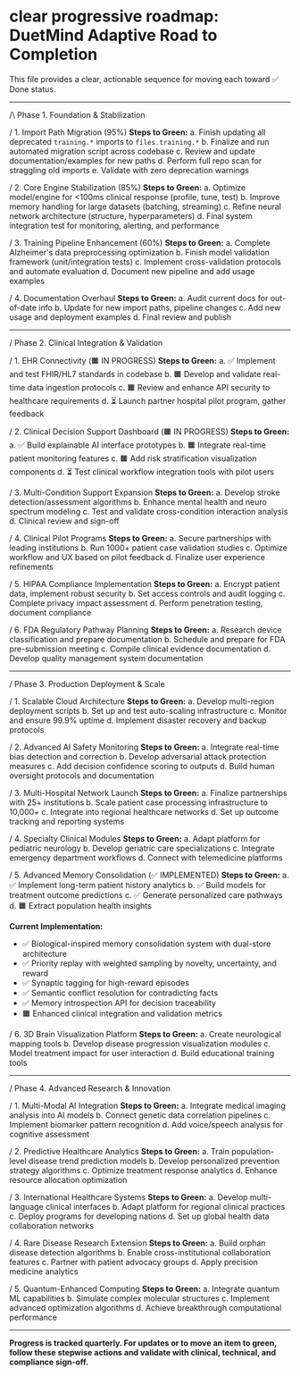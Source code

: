# clear progressive roadmap: DuetMind Adaptive Road to Completion

This file provides a clear, actionable sequence for moving each toward ✅ Done status.

---

/\ Phase 1. Foundation & Stabilization

\/ 1. Import Path Migration (95%)
**Steps to Green:**
  a. Finish updating all deprecated `training.*` imports to `files.training.*`
  b. Finalize and run automated migration script across codebase
  c. Review and update documentation/examples for new paths
  d. Perform full repo scan for straggling old imports
  e. Validate with zero deprecation warnings

\/ 2. Core Engine Stabilization (85%)
**Steps to Green:**
  a. Optimize model/engine for <100ms clinical response (profile, tune, test)
  b. Improve memory handling for large datasets (batching, streaming)
  c. Refine neural network architecture (structure, hyperparameters)
  d. Final system integration test for monitoring, alerting, and performance

\/ 3. Training Pipeline Enhancement (60%)
**Steps to Green:**
  a. Complete Alzheimer's data preprocessing optimization
  b. Finish model validation framework (unit/integration tests)
  c. Implement cross-validation protocols and automate evaluation
  d. Document new pipeline and add usage examples

\/ 4. Documentation Overhaul
**Steps to Green:**
  a. Audit current docs for out-of-date info
  b. Update for new import paths, pipeline changes
  c. Add new usage and deployment examples
  d. Final review and publish

---
\/ Phase 2. Clinical Integration & Validation

\/ 1. EHR Connectivity (🟧 IN PROGRESS)
**Steps to Green:**
  a. ✅ Implement and test FHIR/HL7 standards in codebase
  b. 🟧 Develop and validate real-time data ingestion protocols
  c. 🟧 Review and enhance API security to healthcare requirements
  d. ⏳ Launch partner hospital pilot program, gather feedback

\/ 2. Clinical Decision Support Dashboard (🟧 IN PROGRESS)
**Steps to Green:**
  a. ✅ Build explainable AI interface prototypes
  b. 🟧 Integrate real-time patient monitoring features
  c. 🟧 Add risk stratification visualization components
  d. ⏳ Test clinical workflow integration tools with pilot users

\/ 3. Multi-Condition Support Expansion
**Steps to Green:**
  a. Develop stroke detection/assessment algorithms
  b. Enhance mental health and neuro spectrum modeling
  c. Test and validate cross-condition interaction analysis
  d. Clinical review and sign-off

\/ 4. Clinical Pilot Programs
**Steps to Green:**
  a. Secure partnerships with leading institutions
  b. Run 1000+ patient case validation studies
  c. Optimize workflow and UX based on pilot feedback
  d. Finalize user experience refinements

\/ 5. HIPAA Compliance Implementation
**Steps to Green:**
  a. Encrypt patient data, implement robust security
  b. Set access controls and audit logging
  c. Complete privacy impact assessment
  d. Perform penetration testing, document compliance

\/ 6. FDA Regulatory Pathway Planning
**Steps to Green:**
  a. Research device classification and prepare documentation
  b. Schedule and prepare for FDA pre-submission meeting
  c. Compile clinical evidence documentation
  d. Develop quality management system documentation

---

\/ Phase 3. Production Deployment & Scale

\/ 1. Scalable Cloud Architecture
**Steps to Green:**
  a. Develop multi-region deployment scripts
  b. Set up and test auto-scaling infrastructure
  c. Monitor and ensure 99.9% uptime
  d. Implement disaster recovery and backup protocols

\/ 2. Advanced AI Safety Monitoring
**Steps to Green:**
  a. Integrate real-time bias detection and correction
  b. Develop adversarial attack protection measures
  c. Add decision confidence scoring to outputs
  d. Build human oversight protocols and documentation

\/ 3. Multi-Hospital Network Launch
**Steps to Green:**
  a. Finalize partnerships with 25+ institutions
  b. Scale patient case processing infrastructure to 10,000+
  c. Integrate into regional healthcare networks
  d. Set up outcome tracking and reporting systems

\/ 4. Specialty Clinical Modules
**Steps to Green:**
  a. Adapt platform for pediatric neurology
  b. Develop geriatric care specializations
  c. Integrate emergency department workflows
  d. Connect with telemedicine platforms

\/ 5. Advanced Memory Consolidation (✅ IMPLEMENTED)
**Steps to Green:**
  a. ✅ Implement long-term patient history analytics
  b. ✅ Build models for treatment outcome predictions
  c. ✅ Generate personalized care pathways
  d. 🟧 Extract population health insights

**Current Implementation:**
- ✅ Biological-inspired memory consolidation system with dual-store architecture
- ✅ Priority replay with weighted sampling by novelty, uncertainty, and reward
- ✅ Synaptic tagging for high-reward episodes
- ✅ Semantic conflict resolution for contradicting facts
- ✅ Memory introspection API for decision traceability
- 🟧 Enhanced clinical integration and validation metrics

\/ 6. 3D Brain Visualization Platform
**Steps to Green:**
  a. Create neurological mapping tools
  b. Develop disease progression visualization modules
  c. Model treatment impact for user interaction
  d. Build educational training tools

---

\/ Phase 4. Advanced Research & Innovation

\/ 1. Multi-Modal AI Integration
**Steps to Green:**
  a. Integrate medical imaging analysis into AI models
  b. Connect genetic data correlation pipelines
  c. Implement biomarker pattern recognition
  d. Add voice/speech analysis for cognitive assessment

\/ 2. Predictive Healthcare Analytics
**Steps to Green:**
  a. Train population-level disease trend prediction models
  b. Develop personalized prevention strategy algorithms
  c. Optimize treatment response analytics
  d. Enhance resource allocation optimization

\/ 3. International Healthcare Systems
**Steps to Green:**
  a. Develop multi-language clinical interfaces
  b. Adapt platform for regional clinical practices
  c. Deploy programs for developing nations
  d. Set up global health data collaboration networks

\/ 4. Rare Disease Research Extension
**Steps to Green:**
  a. Build orphan disease detection algorithms
  b. Enable cross-institutional collaboration features
  c. Partner with patient advocacy groups
  d. Apply precision medicine analytics

\/ 5. Quantum-Enhanced Computing
**Steps to Green:**
  a. Integrate quantum ML capabilities
  b. Simulate complex molecular structures
  c. Implement advanced optimization algorithms
  d. Achieve breakthrough computational performance

---

**Progress is tracked quarterly. For updates or to move an item to green, follow these stepwise actions and validate with clinical, technical, and compliance sign-off.**
